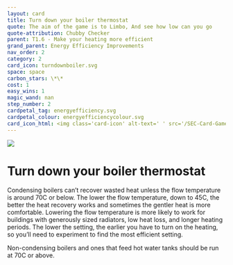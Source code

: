 ```yaml
---
layout: card
title: Turn down your boiler thermostat
quote: The aim of the game is to Limbo, And see how low can you go
quote-attribution: Chubby Checker
parent: T1.6 - Make your heating more efficient
grand_parent: Energy Efficiency Improvements 
nav_order: 2
category: 2
card_icon: turndownboiler.svg
space: space
carbon_stars: \*\*
cost: 1
easy_wins: 1
magic_wand: nan
step_number: 2
cardpetal_tag: energyefficiency.svg
cardpetal_colour: energyefficiencycolour.svg
card_icon_html: <img class='card-icon' alt-text=' ' src='/SEC-Card-Game/graphics/card_icons/turndownboiler.svg'>
---
```


<img class='card-icon' alt-text=' ' src='/SEC-Card-Game/graphics/card_icons/turndownboiler.svg'>
<h1>Turn down your boiler thermostat</h1>

<p>Condensing boilers can’t recover wasted heat unless the flow temperature is around 70C or below. The lower the flow temperature, down to 45C, the better the heat recovery works and sometimes the gentler heat is more comfortable.  Lowering the flow temperature is more likely to work for buildings with generously sized radiators, low heat loss, and longer heating periods.  The lower the setting, the earlier you have to turn on the heating, so you’ll need to experiment to find the most efficient setting.  </p><p>  Non-condensing boilers and ones that feed hot water tanks should be run at 70C or above. </p> 

